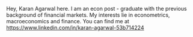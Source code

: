 Hey, 
Karan Agarwal here. 
I am an econ post - graduate with the previous background of financial markets.
My interests lie in econometrics, macroeconomics and finance.
You can find me at https://www.linkedin.com/in/karan-agarwal-53b714224
